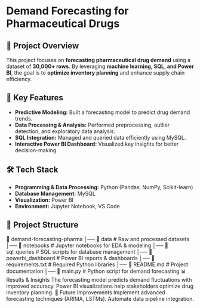 # Demand Forecasting for Pharmaceutical Drugs  

## 📌 Project Overview  
This project focuses on **forecasting pharmaceutical drug demand** using a dataset of **30,000+ rows**. By leveraging **machine learning, SQL, and Power BI**, the goal is to **optimize inventory planning** and enhance supply chain efficiency.  

## 🚀 Key Features  
- **Predictive Modeling:** Built a forecasting model to predict drug demand trends.  
- **Data Processing & Analysis:** Performed preprocessing, outlier detection, and exploratory data analysis.  
- **SQL Integration:** Managed and queried data efficiently using MySQL.  
- **Interactive Power BI Dashboard:** Visualized key insights for better decision-making.  

## 🛠️ Tech Stack  
- **Programming & Data Processing:** Python (Pandas, NumPy, Scikit-learn)  
- **Database Management:** MySQL  
- **Visualization:** Power BI  
- **Environment:** Jupyter Notebook, VS Code  

## 📂 Project Structure 
📁 demand-forecasting-pharma
│── 📂 data # Raw and processed datasets
│── 📂 notebooks # Jupyter notebooks for EDA & modeling
│── 📂 sql_queries # SQL scripts for database management
│── 📂 powerbi_dashboard # Power BI reports & dashboards
│── 📄 requirements.txt # Required Python libraries
│── 📄 README.md # Project documentation
│── 📄 main.py # Python script for demand forecasting
📊 Results & Insights
The forecasting model predicts demand fluctuations with improved accuracy.
Power BI visualizations help stakeholders optimize drug inventory planning.
📝 Future Improvements
Implement advanced forecasting techniques (ARIMA, LSTMs).
Automate data pipeline integration.
